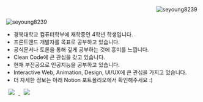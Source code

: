 <p align="right"; display="absoulut"; top="30"; right="30";> <img src="https://komarev.com/ghpvc/?username=seyoung8239&label=Profile%20views&color=0e75b6&style=flat" alt="seyoung8239" /> </p>

<p>&nbsp;<img align="center" src="https://github-readme-stats.vercel.app/api?username=seyoung8239&show_icons=true&locale=en&theme=discord_old_blurple" alt="seyoung8239" /></p>

- 경북대학교 컴퓨터학부에 재학중인 4학년 학생입니다.
- 프론트앤드 개발자를 목표로 공부하고 있습니다.
- 공식문서나 토론을 통해 깊게 공부하는 것에 흥미를 느낍니다.
- Clean Code에 큰 관심을 갖고 있습니다.
- 현재 부전공으로 인공지능을 공부하고 있습니다.
- Interactive Web, Animation, Design, UI/UX에 큰 관심을 가지고 있습니다.
- 더 자세한 정보는 아래 Notion 포트폴리오에서 확인해주세요 :)

<a href="https://www.notion.so/8fdd3048ac90498888fb991145035e4a" target="_blank" rel="noreferrer">
  <img src="https://img.shields.io/badge/Portfolio-000000?style=for-the-badge&logo=Notion&logoColor=white" style="height : auto; margin-left : 10px; margin-right : 10px; width="100" heigth="60"/>
</a>

<a href="https://velog.io/@seyoung8239" target="_blank" rel="noreferrer">
  <img src="https://img.shields.io/badge/Blog-20C997?style=for-the-badge&logo=Velog&logoColor=white" style="height : auto; margin-left : 10px; margin-right : 10px; width="100" heigth="60"/>
</a>
